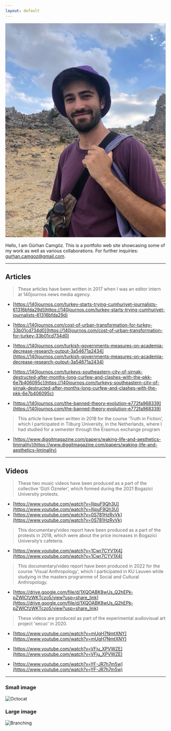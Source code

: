 ```yaml
---
layout: default
---
```

![imagetooltip](/assets/images/photo1.jpg)

Hello, I am Gürhan Camgöz. This is a portfolio web site showcasing some of my work as well as various collaborations. For further inquiries: [gurhan.camgoz@gmail.com](mailto:gurhan.camgoz@gmail.com).

* * *

## Articles

> These articles have been written in 2017 when I was an editor intern at 140journos news media agency.

  - [https://140journos.com/turkey-starts-trying-cumhuriyet-journalists-61316bfda29d](https://140journos.com/turkey-starts-trying-cumhuriyet-journalists-61316bfda29d)

  - [https://140journos.com/cost-of-urban-transformation-for-turkey-33b01cd734d0](https://140journos.com/cost-of-urban-transformation-for-turkey-33b01cd734d0)

  - [https://140journos.com/turkish-governments-measures-on-academia-decrease-research-output-3a54671a2434](https://140journos.com/turkish-governments-measures-on-academia-decrease-research-output-3a54671a2434)

  - [https://140journos.com/turkeys-southeastern-city-of-sirnak-destructed-after-months-long-curfew-and-clashes-with-the-pkk-6e7b406095c](https://140journos.com/turkeys-southeastern-city-of-sirnak-destructed-after-months-long-curfew-and-clashes-with-the-pkk-6e7b406095c)

  - [https://140journos.com/the-banned-theory-evolution-e772fa968339](https://140journos.com/the-banned-theory-evolution-e772fa968339)

>This article have been written  in 2018 for the course ‘Truth in Fiction’, which I participated in Tilburg University, in the Netherlands, where I had studied for a semester through the Erasmus exchange program

  - [https://www.diggitmagazine.com/papers/waking-life-and-aesthetics-liminality](https://www.diggitmagazine.com/papers/waking-life-and-aesthetics-liminality) 

* * *

## Videos

>These two music videos have been produced as a part of the collective ‘Gizli Özneler’, which formed during the 2021 Bogazici University protests. 

  - [https://www.youtube.com/watch?v=IIjpuF9Qh3U](https://www.youtube.com/watch?v=IIjpuF9Qh3U)
  - [https://www.youtube.com/watch?v=0S781HzRvVk](https://www.youtube.com/watch?v=0S781HzRvVk)

>This documentary/video report have been produced as a part of the protests in 2018, which were about the price increases in Bogazici University’s cafeteria.

  - [https://www.youtube.com/watch?v=1Cwr7CYV1X4](https://www.youtube.com/watch?v=1Cwr7CYV1X4) 

>This documentary/video report have been produced in 2022 for the course ‘Visual Anthropology’, which I participated in KU Leuven while studying in the masters programme of Social and Cultural Anthropology.

  - [https://drive.google.com/file/d/1XQOABK8wUs_Q2hEPk-pZWlCfzWKTczo5/view?usp=share_link](https://drive.google.com/file/d/1XQOABK8wUs_Q2hEPk-pZWlCfzWKTczo5/view?usp=share_link)


>These videos are produced as part of the experimental audiovisual art project ‘xecuc’ in 2020. 

  - [https://www.youtube.com/watch?v=mUgH7NmtXNY](https://www.youtube.com/watch?v=mUgH7NmtXNY)

  - [https://www.youtube.com/watch?v=VFju_XPVWZE](https://www.youtube.com/watch?v=VFju_XPVWZE)

  - [https://www.youtube.com/watch?v=YF-JR7h7m5w](https://www.youtube.com/watch?v=YF-JR7h7m5w)

* * *

### Small image

![Octocat](https://github.githubassets.com/images/icons/emoji/octocat.png)

### Large image

![Branching](https://guides.github.com/activities/hello-world/branching.png)


